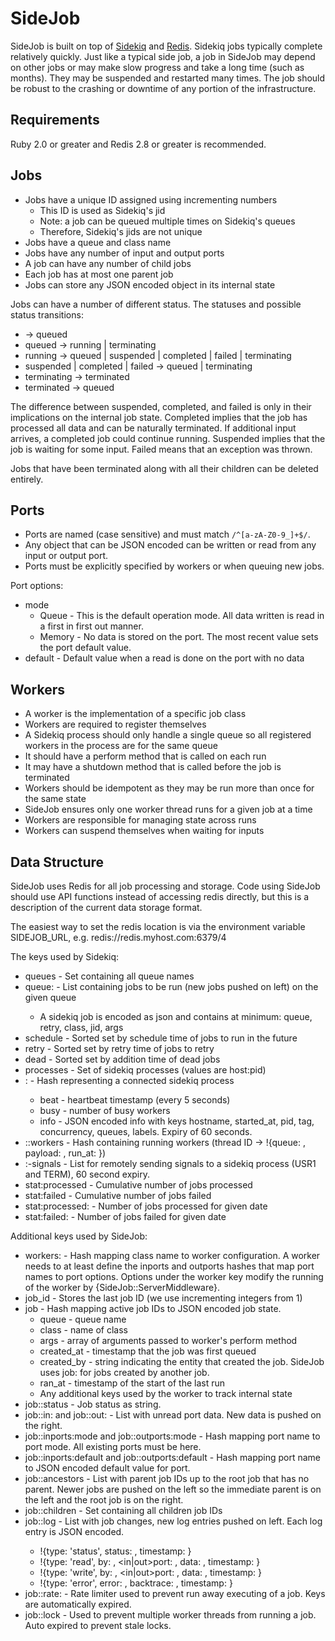 SideJob
=======

SideJob is built on top of [Sidekiq](https://github.com/mperham/sidekiq) and
[Redis](http://redis.io/). Sidekiq jobs typically complete relatively quickly.
Just like a typical side job, a job in SideJob may depend on other jobs or may make slow progress
and take a long time (such as months). They may be suspended and restarted many times.
The job should be robust to the crashing or downtime of any portion of the infrastructure.

Requirements
------------

Ruby 2.0 or greater and Redis 2.8 or greater is recommended.

Jobs
----

* Jobs have a unique ID assigned using incrementing numbers
    * This ID is used as Sidekiq's jid
    * Note: a job can be queued multiple times on Sidekiq's queues
    * Therefore, Sidekiq's jids are not unique
* Jobs have a queue and class name
* Jobs have any number of input and output ports
* A job can have any number of child jobs
* Each job has at most one parent job
* Jobs can store any JSON encoded object in its internal state

Jobs can have a number of different status. The statuses and possible status transitions:

* -> queued
* queued -> running | terminating
* running -> queued | suspended | completed | failed | terminating
* suspended | completed | failed -> queued | terminating
* terminating -> terminated
* terminated -> queued

The difference between suspended, completed, and failed is only in their implications on the
internal job state. Completed implies that the job has processed all data and can be naturally
terminated. If additional input arrives, a completed job could continue running. Suspended implies
that the job is waiting for some input. Failed means that an exception was thrown.

Jobs that have been terminated along with all their children can be deleted entirely.

Ports
-----

* Ports are named (case sensitive) and must match `/^[a-zA-Z0-9_]+$/`.
* Any object that can be JSON encoded can be written or read from any input or output port.
* Ports must be explicitly specified by workers or when queuing new jobs.

Port options:

* mode
    * Queue - This is the default operation mode. All data written is read in a first in first out manner.
    * Memory - No data is stored on the port. The most recent value sets the port default value.
* default - Default value when a read is done on the port with no data

Workers
-------

* A worker is the implementation of a specific job class
* Workers are required to register themselves
* A Sidekiq process should only handle a single queue so all registered workers in the process are for the same queue
* It should have a perform method that is called on each run
* It may have a shutdown method that is called before the job is terminated
* Workers should be idempotent as they may be run more than once for the same state
* SideJob ensures only one worker thread runs for a given job at a time
* Workers are responsible for managing state across runs
* Workers can suspend themselves when waiting for inputs

Data Structure
--------------

SideJob uses Redis for all job processing and storage. Code using
SideJob should use API functions instead of accessing redis directly,
but this is a description of the current data storage format.

The easiest way to set the redis location is via the environment
variable SIDEJOB_URL, e.g. redis://redis.myhost.com:6379/4

The keys used by Sidekiq:

* queues - Set containing all queue names
* queue:<queue> - List containing jobs to be run (new jobs pushed on left) on the given queue
    * A sidekiq job is encoded as json and contains at minimum: queue, retry, class, jid, args
* schedule - Sorted set by schedule time of jobs to run in the future
* retry - Sorted set by retry time of jobs to retry
* dead - Sorted set by addition time of dead jobs
* processes - Set of sidekiq processes (values are host:pid)
* <host>:<pid> - Hash representing a connected sidekiq process
    * beat - heartbeat timestamp (every 5 seconds)
    * busy - number of busy workers
    * info - JSON encoded info with keys hostname, started_at, pid, tag, concurrency, queues, labels. Expiry of 60 seconds.
* <host>:<pid>:workers - Hash containing running workers (thread ID -> !{queue: <queue>, payload: <message>, run_at: <timestamp>})
* <host>:<pid>-signals - List for remotely sending signals to a sidekiq process (USR1 and TERM), 60 second expiry.
* stat:processed - Cumulative number of jobs processed
* stat:failed - Cumulative number of jobs failed
* stat:processed:<date> - Number of jobs processed for given date
* stat:failed:<date> - Number of jobs failed for given date

Additional keys used by SideJob:

* workers:<queue> - Hash mapping class name to worker configuration. A worker needs to at least define
  the inports and outports hashes that map port names to port options. Options under the worker key
  modify the running of the worker by {SideJob::ServerMiddleware}.
* job_id - Stores the last job ID (we use incrementing integers from 1)
* job - Hash mapping active job IDs to JSON encoded job state.
    * queue - queue name
    * class - name of class
    * args - array of arguments passed to worker's perform method
    * created_at - timestamp that the job was first queued
    * created_by - string indicating the entity that created the job. SideJob uses job:<id> for jobs created by another job.
    * ran_at - timestamp of the start of the last run
    * Any additional keys used by the worker to track internal state
* job:<id>:status - Job status as string.
* job:<id>:in:<inport> and job:<id>:out:<outport> - List with unread port data. New data is pushed on the right.
* job:<id>:inports:mode and job:<id>:outports:mode - Hash mapping port name to port mode. All existing ports must be here.
* job:<id>:inports:default and job:<id>:outports:default - Hash mapping port name to JSON encoded default value for port.
* job:<id>:ancestors - List with parent job IDs up to the root job that has no parent.
    Newer jobs are pushed on the left so the immediate parent is on the left and the root job is on the right.
* job:<id>:children - Set containing all children job IDs
* job:<id>:log - List with job changes, new log entries pushed on left. Each log entry is JSON encoded.
    * !{type: 'status', status: <new status>, timestamp: <date>}
    * !{type: 'read', by: <by string>, <in|out>port: <port name>, data: <data>, timestamp: <date>}
    * !{type: 'write', by: <by string>, <in|out>port: <port name>, data: <data>, timestamp: <date>}
    * !{type: 'error', error: <message>, backtrace: <exception backtrace>, timestamp: <date>}
* job:<id>:rate:<timestamp> - Rate limiter used to prevent run away executing of a job.
    Keys are automatically expired.
* job:<id>:lock - Used to prevent multiple worker threads from running a job.
    Auto expired to prevent stale locks.
